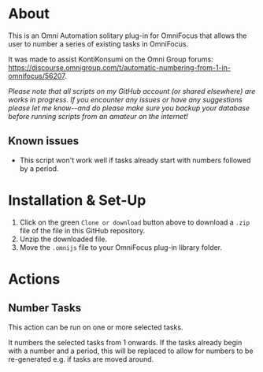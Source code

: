 # About

This is an Omni Automation solitary plug-in for OmniFocus that allows the user to number a series of existing tasks in OmniFocus.

It was made to assist KontiKonsumi on the Omni Group forums: https://discourse.omnigroup.com/t/automatic-numbering-from-1-in-omnifocus/56207.

_Please note that all scripts on my GitHub account (or shared elsewhere) are works in progress. If you encounter any issues or have any suggestions please let me know--and do please make sure you backup your database before running scripts from an amateur on the internet!_

## Known issues

 - This script won't work well if tasks already start with numbers followed by a period.

# Installation & Set-Up

1. Click on the green `Clone or download` button above to download a `.zip` file of the file in this GitHub repository.
2. Unzip the downloaded file.
3. Move the `.omnijs` file to your OmniFocus plug-in library folder.

# Actions

## Number Tasks

This action can be run on one or more selected tasks. 

It numbers the selected tasks from 1 onwards. If the tasks already begin with a number and a period, this will be replaced to allow for numbers to be re-generated e.g. if tasks are moved around.